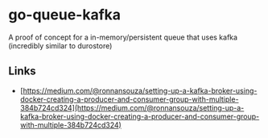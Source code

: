 # go-queue-kafka

A proof of concept for a in-memory/persistent queue that uses kafka (incredibly similar to durostore)

## Links

- [https://medium.com/@ronnansouza/setting-up-a-kafka-broker-using-docker-creating-a-producer-and-consumer-group-with-multiple-384b724cd324](https://medium.com/@ronnansouza/setting-up-a-kafka-broker-using-docker-creating-a-producer-and-consumer-group-with-multiple-384b724cd324)
